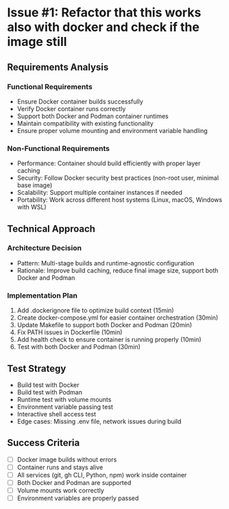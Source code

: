 # Issue #1: Refactor that this works also with docker and check if the image still

## Requirements Analysis
### Functional Requirements
- Ensure Docker container builds successfully
- Verify Docker container runs correctly
- Support both Docker and Podman container runtimes
- Maintain compatibility with existing functionality
- Ensure proper volume mounting and environment variable handling

### Non-Functional Requirements
- Performance: Container should build efficiently with proper layer caching
- Security: Follow Docker security best practices (non-root user, minimal base image)
- Scalability: Support multiple container instances if needed
- Portability: Work across different host systems (Linux, macOS, Windows with WSL)

## Technical Approach
### Architecture Decision
- Pattern: Multi-stage builds and runtime-agnostic configuration
- Rationale: Improve build caching, reduce final image size, support both Docker and Podman

### Implementation Plan
1. Add .dockerignore file to optimize build context (15min)
2. Create docker-compose.yml for easier container orchestration (30min)
3. Update Makefile to support both Docker and Podman (20min)
4. Fix PATH issues in Dockerfile (10min)
5. Add health check to ensure container is running properly (10min)
6. Test with both Docker and Podman (30min)

## Test Strategy
- Build test with Docker
- Build test with Podman
- Runtime test with volume mounts
- Environment variable passing test
- Interactive shell access test
- Edge cases: Missing .env file, network issues during build

## Success Criteria
- [ ] Docker image builds without errors
- [ ] Container runs and stays alive
- [ ] All services (git, gh CLI, Python, npm) work inside container
- [ ] Both Docker and Podman are supported
- [ ] Volume mounts work correctly
- [ ] Environment variables are properly passed